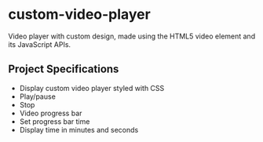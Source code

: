 # custom-video-player

Video player with custom design, made using the HTML5 video element and its JavaScript APIs.

## Project Specifications

- Display custom video player styled with CSS
- Play/pause
- Stop
- Video progress bar
- Set progress bar time
- Display time in minutes and seconds
